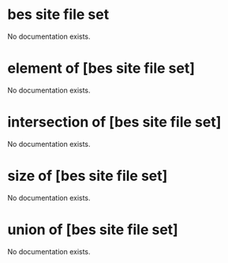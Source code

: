 # bes site file set

No documentation exists.

# element of [bes site file set]

No documentation exists.

# intersection of [bes site file set]

No documentation exists.

# size of [bes site file set]

No documentation exists.

# union of [bes site file set]

No documentation exists.
